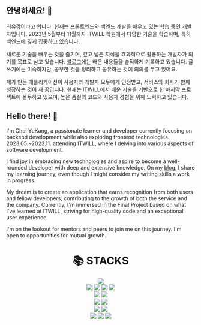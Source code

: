 ## 안녕하세요! 👋

최유강이라고 합니다. 현재는 프론트엔드와 백엔드 개발을 배우고 있는 학습 중인 개발자입니다. 
2023년 5월부터 11월까지 ITWILL 학원에서 다양한 기술을 학습하며, 특히 백엔드에 깊게 집중하고 있습니다.

새로운 기술을 배우는 것을 즐기며, 깊고 넓은 지식을 효과적으로 활용하는 개발자가 되기를 목표로 삼고 있습니다.
[블로그](https://youarethebestcoding.tistory.com/)에는 배운 내용들을 솔직하게 기록하고 있습니다. 
글쓰기에는 미숙하지만, 공부한 것을 정리하고 공유하는 것에 의의를 두고 있어요.

제가 만든 애플리케이션이 사용자와 개발자 모두에게 인정받고, 서비스와 회사가 함께 성장하는 것이 제 꿈입니다. 
현재는 ITWILL에서 배운 기술을 기반으로 한 마지막 프로젝트에 몰두하고 있으며, 높은 품질의 코드와 사용자 경험을 위해 노력하고 있습니다.


## Hello there! 👋

I'm Choi YuKang, a passionate learner and developer currently focusing on backend development while also exploring frontend technologies. 
2023.05.~2023.11. attending ITWILL, where I delving into various aspects of software development.

I find joy in embracing new technologies and aspire to become a well-rounded developer with deep and extensive knowledge.
On my [blog](https://youarethebestcoding.tistory.com/), I share my learning journey, even though I might consider my writing skills a work in progress.

My dream is to create an application that earns recognition from both users and fellow developers, contributing to the growth of both the service and the company. Currently, I'm immersed in the Final Project based on what I've learned at ITWILL, striving for high-quality code and an exceptional user experience.

I'm on the lookout for mentors and peers to join me on this journey. I'm open to opportunities for mutual growth.

</div>

<div align=center><h1>📚 STACKS</h1></div>

<div align=center> 
  <img src="https://img.shields.io/badge/java-007396?style=for-the-badge&logo=java&logoColor=white"> 
  <br>
  
  <img src="https://img.shields.io/badge/html5-E34F26?style=for-the-badge&logo=html5&logoColor=white"> 
  <img src="https://img.shields.io/badge/css-1572B6?style=for-the-badge&logo=css3&logoColor=white"> 
  <img src="https://img.shields.io/badge/javascript-F7DF1E?style=for-the-badge&logo=javascript&logoColor=black"> 
  <img src="https://img.shields.io/badge/jquery-0769AD?style=for-the-badge&logo=jquery&logoColor=white">
  <br>
  
  <img src="https://img.shields.io/badge/oracle-F80000?style=for-the-badge&logo=oracle&logoColor=white"> 
  <img src="https://img.shields.io/badge/mysql-4479A1?style=for-the-badge&logo=mysql&logoColor=white"> 
  <br>
  
  <img src="https://img.shields.io/badge/spring-6DB33F?style=for-the-badge&logo=spring&logoColor=white"> 
  <img src="https://img.shields.io/badge/bootstrap-7952B3?style=for-the-badge&logo=bootstrap&logoColor=white">
  <br>

  <img src="https://img.shields.io/badge/amazonaws-232F3E?style=for-the-badge&logo=amazonaws&logoColor=white"> 
  <img src="https://img.shields.io/badge/apache tomcat-F8DC75?style=for-the-badge&logo=apachetomcat&logoColor=white">
  <br>
  
  <img src="https://img.shields.io/badge/github-181717?style=for-the-badge&logo=github&logoColor=white">
  <img src="https://img.shields.io/badge/git-F05032?style=for-the-badge&logo=git&logoColor=white">
  <img src="https://img.shields.io/badge/fontawesome-339AF0?style=for-the-badge&logo=fontawesome&logoColor=white">
  <br>

</div>
